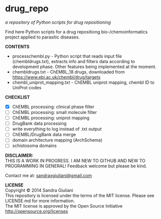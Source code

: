 # drug_repo #
_a repository of Python scripts for drug repositioning_


Find here Python scripts for a drug repositiong bio-/chemoinformatics project
applied to parasitic diseases.

**CONTENTS**
* processchembl.py - Python script that reads input file (chembldrugs.txt), extracts info and filters data according to development phase. Other features being implemented at the moment.
* chembldrugs.txt - ChEMBL_18 drugs, downloaded from https://www.ebi.ac.uk/chembl/drug/targets
* chembl\_uniprot\_mapping.txt - ChEMBL uniprot mapping, chembl ID to UniProt codes

**CHECKLIST**  
- [x] ChEMBL processing: clinical phase filter 
- [ ] ChEMBL processing: small molecule filter 
- [ ] ChEMBL processing: uniprot mapping
- [ ] DrugBank data processing
- [ ] write everything to log instead of .txt output
- [ ] ChEMBL/DrugBank data merge
- [ ] domain architecture mapping (ArchSchema)
- [ ] schistosoma domains

**DISCLAIMER:**  
THIS IS A WORK IN PROGRESS. I AM NEW TO GITHUB AND NEW TO PROGRAMMING IN GENERAL! Feedback welcome but please be kind.

Contact me at: sandraxgiuliani@gmail.com

**LICENSE**  
Copyright &copy; 2014 Sandra Giuliani  
This repository is licensed under the terms of the MIT license. Please see LICENSE.md for more information.  
The MIT license is approved by the Open Source Initiative http://opensource.org/licenses


